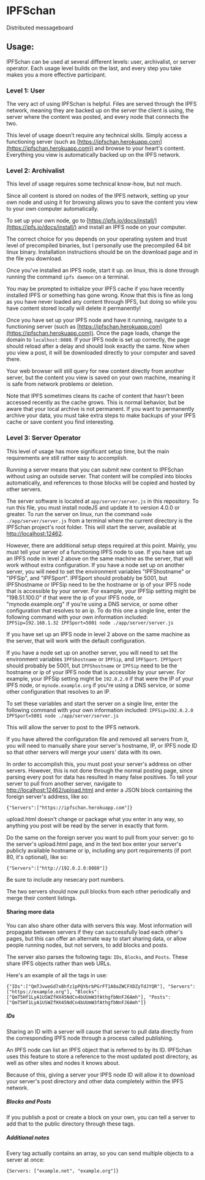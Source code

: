 # IPFSchan
Distributed messageboard

## Usage:

IPFSchan can be used at several different levels: user, archivalist, or server operator. Each usage level builds on the last, and every step you take makes you a more effective participant. 

### Level 1: User

The very act of using IPFSchan is helpful. Files are served through the IPFS network, meaning they are backed up on the server the client is using, the server where the content was posted, and every node that connects the two. 

This level of usage doesn't require any technical skills. Simply access a functioning server (such as [https://ipfschan.herokuapp.com](https://ipfschan.herokuapp.com)) and browse to your heart's content. Everything you view is automatically backed up on the IPFS network. 

### Level 2: Archivalist

This level of usage requires some technical know-how, but not much. 

Since all content is stored on nodes of the IPFS network, setting up your own node and using it for browsing allows you to save the content you view to your own computer automatically. 

To set up your own node, go to [https://ipfs.io/docs/install/](https://ipfs.io/docs/install/) and install an IPFS node on your computer. 

The correct choice for you depends on your operating system and trust level of precompiled binaries, but I personally use the precompiled 64 bit linux binary. Installation instructions should be on the download page and in the file you download. 

Once you've installed an IPFS node, start it up. on linux, this is done through running the command `ipfs daemon` on a terminal. 

You may be prompted to initialize your IPFS cache if you have recently installed IPFS or something has gone wrong. Know that this is fine as long as you have never loaded any content through IPFS, but doing so while you have content stored locally will delete it permanently! 

Once you have set up your IPFS node and have it running, navigate to a functioning server (such as [https://ipfschan.herokuapp.com](https://ipfschan.herokuapp.com)). Once the page loads, change the domain to `localhost:8080`. If your IPFS node is set up correctly, the page should reload after a delay and should look exactly the same. Now when you view a post, it will be downloaded directly to your computer and saved there. 

Your web browser will still query for new content directly from another server, but the content you view is saved on your own machine, meaning it is safe from network problems or deletion. 

Note that IPFS sometimes cleans its cache of content that hasn't been accessed recently as the cache grows. This is normal behavior, but be aware that your local archive is not permanent. If you want to permanently archive your data, you must take extra steps to make backups of your IPFS cache or save content you find interesting. 

### Level 3: Server Operator

This level of usage has more significant setup time, but the main requirements are still rather easy to accomplish. 

Running a server means that you can submit new content to IPFSchan without using an outside server. That content will be compiled into blocks automatically, and references to those blocks will be copied and hosted by other servers. 

The server software is located at `app/server/server.js` in this repository. To run this file, you must install nodeJS and update it to version 4.0.0 or greater. 
To run the server on linux, run the command `node ./app/server/server.js` from a terminal where the current directory is the IPFSchan project's root folder. This will start the server, available at [http://localhost:12462](http://localhost:12462).

However, there are additional setup steps required at this point. Mainly, you must tell your server of a functioning IPFS node to use. If you have set up an IPFS node in level 2 above on the same machine as the server, that will work without extra configuration. If you have a node set up on another server, you will need to set the environment variables "IPFShostname" or "IPFSip", and "IPFSport". IPFSport should probably be 5001, but IPFShostname or IPFSip need to be the hostname or ip of your IPFS node that is accessible by your server. For example, your IPFSip setting might be "198.51.100.0" if that were the ip of your IPFS node, or "mynode.example.org" if you're using a DNS service, or some other configuration that resolves to an ip. To do this one a single line, enter the following command with your own information included: `IPFSip=192.168.1.32 IPFSport=5001 node ./app/server/server.js`

If you have set up an IPFS node in level 2 above on the same machine as the server, that will work with the default configuration. 

If you have a node set up on another server, you will need to set the environment variables `IPFShostname` or `IPFSip`, and `IPFSport`. `IPFSport` should probably be 5001, but `IPFShostname` or `IPFSip` need to be the hostname or ip of your IPFS node that is accessible by your server. For example, your IPFSip setting might be `192.0.2.0` if that were the IP of your IPFS node, or `mynode.example.org` if you're using a DNS service, or some other configuration that resolves to an IP. 

To set these variables and start the server on a single line, enter the following command with your own information included: `IPFSip=192.0.2.0 IPFSport=5001 node ./app/server/server.js`

This will allow the server to post to the IPFS network.

If you have altered the configuration file and removed all servers from it, you will need to manually share your server's hostname, IP, or IPFS node ID so that other servers will merge your users' data with its own. 

In order to accomplish this, you must post your server's address on other servers. However, this is not done through the normal posting page, since parsing every post for data has resulted in many false positives. To tell your server to pull from another server, navigate to [http://localhost:12462/upload.html](http://localhost:12462/upload.html) and enter a JSON block containing the foreign server's address, like so:

    {"Servers":["https://ipfschan.herokuapp.com"]}

upload.html doesn't change or package what you enter in any way, so anything you post will be read by the server in exactly that form. 

Do the same on the foreign server you want to pull from your server: go to the server's upload.html page, and in the text box enter your server's publicly available hostname or ip, including any port requirements (if port 80, it's optional), like so: 

    {"Servers":["http://192.0.2.0:8080"]}

Be sure to include any nesecary port numbers. 

The two servers should now pull blocks from each other periodically and merge their content listings. 

#### Sharing more data

You can also share other data with servers this way. Most information will propagate between servers if they can successfully load each other's pages, but this can offer an alternate way to start sharing data, or allow people running nodes, but not servers, to add blocks and posts. 

The server also parses the following tags: `IDs`, `Blocks`, and `Posts`. These share IPFS objects rather than web URLs. 

Here's an example of all the tags in use: 

    {"IDs":["QmTJvweGd7xBhfz1pPQYbrbPGrFT1A8aZWCFXDZyTdJYQR"], "Servers":["https://example.org"], "Blocks":["QmT5Hf1LyA1USWZfHX45NdCn4bUUmW3fAthgfbNnFJ6Amh"], "Posts":["QmT5Hf1LyA1USWZfHX45NdCn4bUUmW3fAthgfbNnFJ6Amh"]}

##### IDs

Sharing an ID with a server will cause that server to pull data directly from the corresponding IPFS node through a process called publishing. 

An IPFS node can list an IPFS object that is referred to by its ID. IPFSchan uses this feature to store a reference to the most updated post directory, as well as other sites and nodes it knows about. 

Because of this, giving a server your IPFS node ID will allow it to download your server's post directory and other data completely within the IPFS network. 

##### Blocks and Posts

If you publish a post or create a block on your own, you can tell a server to add that to the public directory through these tags. 

##### Additional notes

Every tag actually contains an array, so you can send multiple objects to a server at once: 

    {Servers: ["example.net", "example.org"]}
